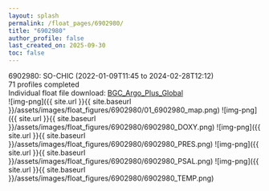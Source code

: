 ```yaml
---
layout: splash
permalink: /float_pages/6902980/
title: "6902980"
author_profile: false
last_created_on: 2025-09-30
toc: false
---
```

 
6902980: SO-CHIC (2022-01-09T11:45 to 2024-02-28T12:12)\
71 profiles completed\
Individual float file download: [BGC_Argo_Plus_Global](https://ftp.soest.hawaii.edu/bgc_argo_plus/Individual_Floats/outliers_removed/6902980_Sprof_processed.nc)\
![img-png]({{ site.url }}{{ site.baseurl }}/assets/images/float_figures/6902980/01_6902980_map.png)
![img-png]({{ site.url }}{{ site.baseurl }}/assets/images/float_figures/6902980/6902980_DOXY.png)
![img-png]({{ site.url }}{{ site.baseurl }}/assets/images/float_figures/6902980/6902980_PRES.png)
![img-png]({{ site.url }}{{ site.baseurl }}/assets/images/float_figures/6902980/6902980_PSAL.png)
![img-png]({{ site.url }}{{ site.baseurl }}/assets/images/float_figures/6902980/6902980_TEMP.png)
